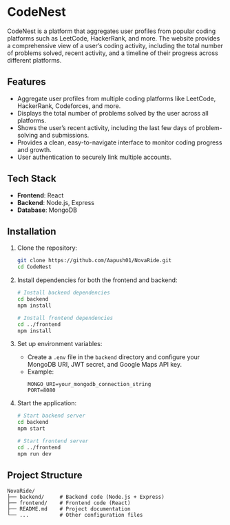 # CodeNest

CodeNest is a platform that aggregates user profiles from popular coding platforms such as LeetCode, HackerRank, and more. The website provides a comprehensive view of a user’s coding activity, including the total number of problems solved, recent activity, and a timeline of their progress across different platforms.

## Features
- Aggregate user profiles from multiple coding platforms like LeetCode, HackerRank, Codeforces, and more.
- Displays the total number of problems solved by the user across all platforms.
- Shows the user’s recent activity, including the last few days of problem-solving and submissions.
- Provides a clean, easy-to-navigate interface to monitor coding progress and growth.
- User authentication to securely link multiple accounts.

## Tech Stack
- **Frontend**: React
- **Backend**: Node.js, Express
- **Database**: MongoDB

## Installation
1. Clone the repository:
   ```bash
   git clone https://github.com/Aapush01/NovaRide.git
   cd CodeNest
   ```

2. Install dependencies for both the frontend and backend:
   ```bash
   # Install backend dependencies
   cd backend
   npm install

   # Install frontend dependencies
   cd ../frontend
   npm install
   ```

3. Set up environment variables:
   - Create a `.env` file in the `backend` directory and configure your MongoDB URI, JWT secret, and Google Maps API key.
   - Example:
     ```env
     MONGO_URI=your_mongodb_connection_string
     PORT=8080
     ```

4. Start the application:
   ```bash
   # Start backend server
   cd backend
   npm start

   # Start frontend server
   cd ../frontend
   npm run dev
   ```


## Project Structure
```
NovaRide/
├── backend/     # Backend code (Node.js + Express)
├── frontend/    # Frontend code (React)
├── README.md    # Project documentation
└── ...          # Other configuration files
```
